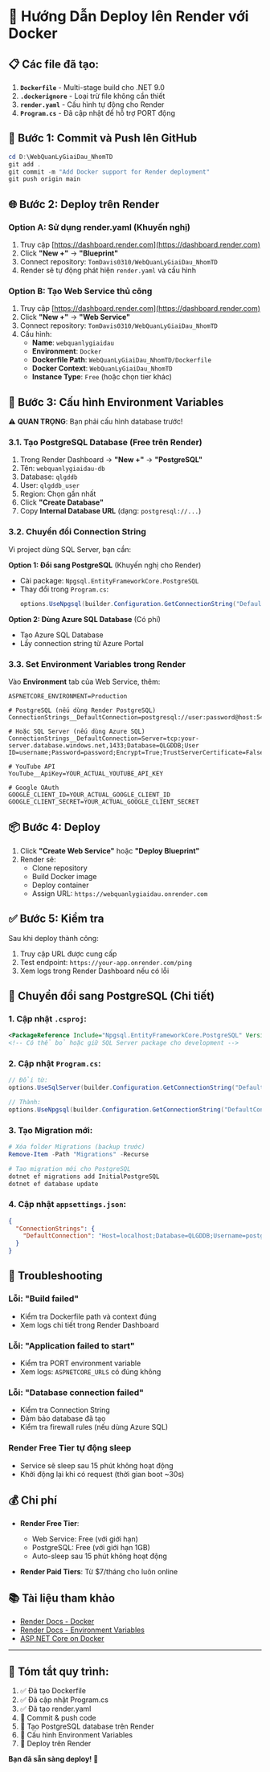 # 🚀 Hướng Dẫn Deploy lên Render với Docker

## 📋 Các file đã tạo:

1. **`Dockerfile`** - Multi-stage build cho .NET 9.0
2. **`.dockerignore`** - Loại trừ file không cần thiết
3. **`render.yaml`** - Cấu hình tự động cho Render
4. **`Program.cs`** - Đã cập nhật để hỗ trợ PORT động

## 🔧 Bước 1: Commit và Push lên GitHub

```powershell
cd D:\WebQuanLyGiaiDau_NhomTD
git add .
git commit -m "Add Docker support for Render deployment"
git push origin main
```

## 🌐 Bước 2: Deploy trên Render

### Option A: Sử dụng render.yaml (Khuyến nghị)

1. Truy cập [https://dashboard.render.com](https://dashboard.render.com)
2. Click **"New +"** → **"Blueprint"**
3. Connect repository: `TomDavis0310/WebQuanLyGiaiDau_NhomTD`
4. Render sẽ tự động phát hiện `render.yaml` và cấu hình

### Option B: Tạo Web Service thủ công

1. Truy cập [https://dashboard.render.com](https://dashboard.render.com)
2. Click **"New +"** → **"Web Service"**
3. Connect repository: `TomDavis0310/WebQuanLyGiaiDau_NhomTD`
4. Cấu hình:
   - **Name**: `webquanlygiaidau`
   - **Environment**: `Docker`
   - **Dockerfile Path**: `WebQuanLyGiaiDau_NhomTD/Dockerfile`
   - **Docker Context**: `WebQuanLyGiaiDau_NhomTD`
   - **Instance Type**: `Free` (hoặc chọn tier khác)

## 🔑 Bước 3: Cấu hình Environment Variables

⚠️ **QUAN TRỌNG**: Bạn phải cấu hình database trước!

### 3.1. Tạo PostgreSQL Database (Free trên Render)

1. Trong Render Dashboard → **"New +"** → **"PostgreSQL"**
2. Tên: `webquanlygiaidau-db`
3. Database: `qlgddb`
4. User: `qlgddb_user`
5. Region: Chọn gần nhất
6. Click **"Create Database"**
7. Copy **Internal Database URL** (dạng: `postgresql://...`)

### 3.2. Chuyển đổi Connection String

Vì project dùng SQL Server, bạn cần:

**Option 1: Đổi sang PostgreSQL** (Khuyến nghị cho Render)
- Cài package: `Npgsql.EntityFrameworkCore.PostgreSQL`
- Thay đổi trong `Program.cs`:
  ```csharp
  options.UseNpgsql(builder.Configuration.GetConnectionString("DefaultConnection"))
  ```

**Option 2: Dùng Azure SQL Database** (Có phí)
- Tạo Azure SQL Database
- Lấy connection string từ Azure Portal

### 3.3. Set Environment Variables trong Render

Vào **Environment** tab của Web Service, thêm:

```
ASPNETCORE_ENVIRONMENT=Production

# PostgreSQL (nếu dùng Render PostgreSQL)
ConnectionStrings__DefaultConnection=postgresql://user:password@host:5432/database

# Hoặc SQL Server (nếu dùng Azure SQL)
ConnectionStrings__DefaultConnection=Server=tcp:your-server.database.windows.net,1433;Database=QLGDDB;User ID=username;Password=password;Encrypt=True;TrustServerCertificate=False;

# YouTube API
YouTube__ApiKey=YOUR_ACTUAL_YOUTUBE_API_KEY

# Google OAuth
GOOGLE_CLIENT_ID=YOUR_ACTUAL_GOOGLE_CLIENT_ID
GOOGLE_CLIENT_SECRET=YOUR_ACTUAL_GOOGLE_CLIENT_SECRET
```

## 📦 Bước 4: Deploy

1. Click **"Create Web Service"** hoặc **"Deploy Blueprint"**
2. Render sẽ:
   - Clone repository
   - Build Docker image
   - Deploy container
   - Assign URL: `https://webquanlygiaidau.onrender.com`

## ✅ Bước 5: Kiểm tra

Sau khi deploy thành công:

1. Truy cập URL được cung cấp
2. Test endpoint: `https://your-app.onrender.com/ping`
3. Xem logs trong Render Dashboard nếu có lỗi

## 🔧 Chuyển đổi sang PostgreSQL (Chi tiết)

### 1. Cập nhật `.csproj`:

```xml
<PackageReference Include="Npgsql.EntityFrameworkCore.PostgreSQL" Version="9.0.2" />
<!-- Có thể bỏ hoặc giữ SQL Server package cho development -->
```

### 2. Cập nhật `Program.cs`:

```csharp
// Đổi từ:
options.UseSqlServer(builder.Configuration.GetConnectionString("DefaultConnection"))

// Thành:
options.UseNpgsql(builder.Configuration.GetConnectionString("DefaultConnection"))
```

### 3. Tạo Migration mới:

```powershell
# Xóa folder Migrations (backup trước)
Remove-Item -Path "Migrations" -Recurse

# Tạo migration mới cho PostgreSQL
dotnet ef migrations add InitialPostgreSQL
dotnet ef database update
```

### 4. Cập nhật `appsettings.json`:

```json
{
  "ConnectionStrings": {
    "DefaultConnection": "Host=localhost;Database=QLGDDB;Username=postgres;Password=your_password"
  }
}
```

## 🐛 Troubleshooting

### Lỗi: "Build failed"
- Kiểm tra Dockerfile path và context đúng
- Xem logs chi tiết trong Render Dashboard

### Lỗi: "Application failed to start"
- Kiểm tra PORT environment variable
- Xem logs: `ASPNETCORE_URLS` có đúng không

### Lỗi: "Database connection failed"
- Kiểm tra Connection String
- Đảm bảo database đã tạo
- Kiểm tra firewall rules (nếu dùng Azure SQL)

### Render Free Tier tự động sleep
- Service sẽ sleep sau 15 phút không hoạt động
- Khởi động lại khi có request (thời gian boot ~30s)

## 💰 Chi phí

- **Render Free Tier**:
  - Web Service: Free (với giới hạn)
  - PostgreSQL: Free (với giới hạn 1GB)
  - Auto-sleep sau 15 phút không hoạt động

- **Render Paid Tiers**: Từ $7/tháng cho luôn online

## 📚 Tài liệu tham khảo

- [Render Docs - Docker](https://render.com/docs/docker)
- [Render Docs - Environment Variables](https://render.com/docs/environment-variables)
- [ASP.NET Core on Docker](https://docs.microsoft.com/en-us/aspnet/core/host-and-deploy/docker/)

---

## 🎯 Tóm tắt quy trình:

1. ✅ Đã tạo Dockerfile
2. ✅ Đã cập nhật Program.cs
3. ✅ Đã tạo render.yaml
4. 🔄 Commit & push code
5. 🔄 Tạo PostgreSQL database trên Render
6. 🔄 Cấu hình Environment Variables
7. 🔄 Deploy trên Render

**Bạn đã sẵn sàng deploy! 🚀**
